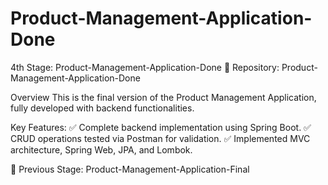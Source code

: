 # Product-Management-Application-Done
4th Stage: Product-Management-Application-Done
🔗 Repository: Product-Management-Application-Done

Overview
This is the final version of the Product Management Application, fully developed with backend functionalities.

Key Features:
✅ Complete backend implementation using Spring Boot.
✅ CRUD operations tested via Postman for validation.
✅ Implemented MVC architecture, Spring Web, JPA, and Lombok.

🔹 Previous Stage: Product-Management-Application-Final
